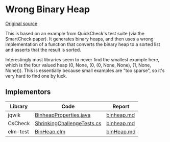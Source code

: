 # Wrong Binary Heap

[Original source](https://github.com/mc-imperial/hypothesis-ecoop-2020-artifact/tree/master/smartcheck-benchmarks/evaluations/binheap)

This is based on an example from QuickCheck's test suite (via the SmartCheck paper). 
It generates binary heaps, and then uses a wrong implementation of a function 
that converts the binary heap to a sorted list and asserts that the result is sorted.

Interestingly most libraries seem to never find the smallest example here, 
which is the four valued heap (0, None, (0, (0, None, None), (1, None, None))). 
This is essentially because small examples are "too sparse", so it's very hard to find one by luck.

## Implementors

|Library   |Code|Report|
|----------|----|------|
| jqwik    |[BinheapProperties.java](/pbt-libraries/jqwik/src/test/java/challenges/binheap/BinheapProperties.java)|[binheap.md](/pbt-libraries/jqwik/reports/binheap.md)|
| CsCheck  |[ShrinkingChallengeTests.cs](/pbt-libraries/cscheck/ShrinkingChallengeTests.cs#L128)|[binheap.md](/pbt-libraries/cscheck/reports/binheap.md)|
| elm-test |[BinHeap.elm](/pbt-libraries/elm-test/src/Challenge/BinHeap.elm)|[binHeap.md](/pbt-libraries/elm-test/reports/binHeap.md)|

